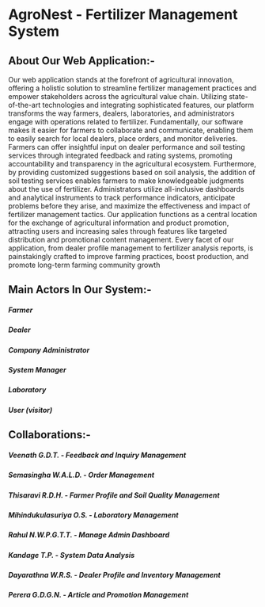 # AgroNest - Fertilizer Management System
## About Our Web Application:-
Our web application stands at the forefront of agricultural innovation, offering a holistic solution 
to streamline fertilizer management practices and empower stakeholders across the agricultural 
value chain. Utilizing state-of-the-art technologies and integrating sophisticated features, our 
platform transforms the way farmers, dealers, laboratories, and administrators engage with 
operations related to fertilizer. Fundamentally, our software makes it easier for farmers to 
collaborate and communicate, enabling them to easily search for local dealers, place orders, and 
monitor deliveries. Farmers can offer insightful input on dealer performance and soil testing 
services through integrated feedback and rating systems, promoting accountability and 
transparency in the agricultural ecosystem. Furthermore, by providing customized suggestions 
based on soil analysis, the addition of soil testing services enables farmers to make knowledgeable 
judgments about the use of fertilizer.
Administrators utilize all-inclusive dashboards and analytical instruments to track performance 
indicators, anticipate problems before they arise, and maximize the effectiveness and impact of 
fertilizer management tactics. Our application functions as a central location for the exchange of 
agricultural information and product promotion, attracting users and increasing sales through 
features like targeted distribution and promotional content management. Every facet of our 
application, from dealer profile management to fertilizer analysis reports, is painstakingly crafted 
to improve farming practices, boost production, and promote long-term farming community growth
## Main Actors In Our System:-
##### Farmer
##### Dealer 
##### Company Administrator 
##### System Manager
##### Laboratory 
##### User (visitor)

## Collaborations:-
##### Veenath G.D.T.          - Feedback and Inquiry Management 
##### Semasingha W.A.L.D.     - Order Management
##### Thisaravi R.D.H.        - Farmer Profile and Soil Quality Management
##### Mihindukulasuriya O.S.  - Laboratory Management 
##### Rahul N.W.P.G.T.T.      -  Manage Admin Dashboard
##### Kandage T.P.            - System Data Analysis
##### Dayarathna W.R.S.       - Dealer Profile and Inventory Management
##### Perera G.D.G.N.         - Article and Promotion Management
